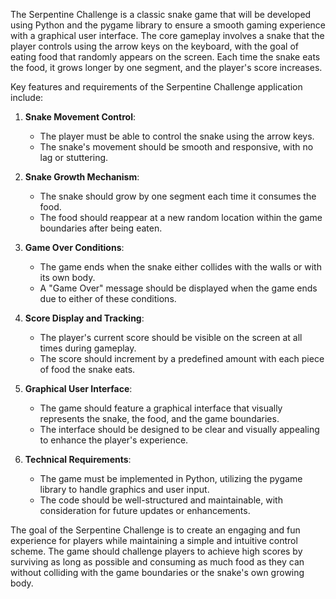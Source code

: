 The Serpentine Challenge is a classic snake game that will be developed using Python and the pygame library to ensure a smooth gaming experience with a graphical user interface. The core gameplay involves a snake that the player controls using the arrow keys on the keyboard, with the goal of eating food that randomly appears on the screen. Each time the snake eats the food, it grows longer by one segment, and the player's score increases.

Key features and requirements of the Serpentine Challenge application include:

1. **Snake Movement Control**:
   - The player must be able to control the snake using the arrow keys.
   - The snake's movement should be smooth and responsive, with no lag or stuttering.

2. **Snake Growth Mechanism**:
   - The snake should grow by one segment each time it consumes the food.
   - The food should reappear at a new random location within the game boundaries after being eaten.

3. **Game Over Conditions**:
   - The game ends when the snake either collides with the walls or with its own body.
   - A "Game Over" message should be displayed when the game ends due to either of these conditions.

4. **Score Display and Tracking**:
   - The player's current score should be visible on the screen at all times during gameplay.
   - The score should increment by a predefined amount with each piece of food the snake eats.

5. **Graphical User Interface**:
   - The game should feature a graphical interface that visually represents the snake, the food, and the game boundaries.
   - The interface should be designed to be clear and visually appealing to enhance the player's experience.

6. **Technical Requirements**:
   - The game must be implemented in Python, utilizing the pygame library to handle graphics and user input.
   - The code should be well-structured and maintainable, with consideration for future updates or enhancements.

The goal of the Serpentine Challenge is to create an engaging and fun experience for players while maintaining a simple and intuitive control scheme. The game should challenge players to achieve high scores by surviving as long as possible and consuming as much food as they can without colliding with the game boundaries or the snake's own growing body.